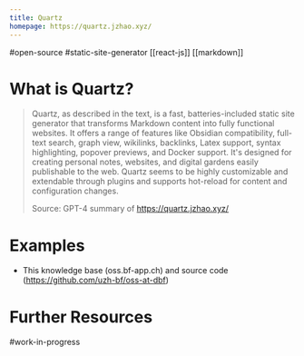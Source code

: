 ```yaml
---
title: Quartz
homepage: https://quartz.jzhao.xyz/
---
```


#open-source #static-site-generator [[react-js]] [[markdown]]

# What is Quartz?

> Quartz, as described in the text, is a fast, batteries-included static site generator that transforms Markdown content into fully functional websites. It offers a range of features like Obsidian compatibility, full-text search, graph view, wikilinks, backlinks, Latex support, syntax highlighting, popover previews, and Docker support. It's designed for creating personal notes, websites, and digital gardens easily publishable to the web. Quartz seems to be highly customizable and extendable through plugins and supports hot-reload for content and configuration changes.
>
> Source: GPT-4 summary of https://quartz.jzhao.xyz/

# Examples

- This knowledge base (oss.bf-app.ch) and source code (https://github.com/uzh-bf/oss-at-dbf)

# Further Resources

#work-in-progress
